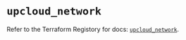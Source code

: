 # `upcloud_network`

Refer to the Terraform Registory for docs: [`upcloud_network`](https://registry.terraform.io/providers/upcloudltd/upcloud/2.11.0/docs/resources/network).
